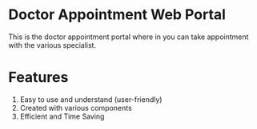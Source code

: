 # Doctor Appointment Web Portal
This is the doctor appointment portal where in you can take appointment with the various specialist.

# Features

1. Easy to use and understand (user-friendly)
2. Created with various components
3. Efficient and Time Saving

